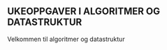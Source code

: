 UKEOPPGAVER I ALGORITMER OG DATASTRUKTUR
-------------------------------------------
Velkommen til algoritmer og datastruktur
